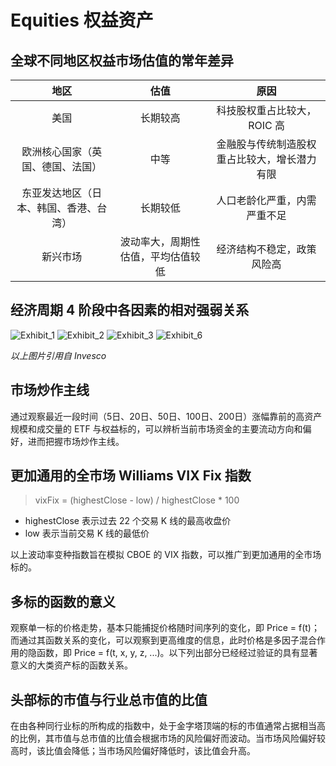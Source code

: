 # Equities 权益资产

## 全球不同地区权益市场估值的常年差异

| 地区 | 估值 | 原因 |
|:---:|:---:|:---:|
| 美国 | 长期较高 | 科技股权重占比较大，ROIC 高 |
| 欧洲核心国家（英国、德国、法国） | 中等 | 金融股与传统制造股权重占比较大，增长潜力有限 |
| 东亚发达地区（日本、韩国、香港、台湾） | 长期较低 | 人口老龄化严重，内需严重不足 |
| 新兴市场 | 波动率大，周期性估值，平均估值较低 | 经济结构不稳定，政策风险高 |

## 经济周期 4 阶段中各因素的相对强弱关系

![Exhibit_1](./img/Exhibit_1.png)
![Exhibit_2](./img/Exhibit_2.png)
![Exhibit_3](./img/Exhibit_3.png)
![Exhibit_6](./img/Exhibit_6.png)

*以上图片引用自 Invesco*

## 市场炒作主线

通过观察最近一段时间（5日、20日、50日、100日、200日）涨幅靠前的高资产规模和成交量的 ETF 与权益标的，可以辨析当前市场资金的主要流动方向和偏好，进而把握市场炒作主线。

## 更加通用的全市场 Williams VIX Fix 指数

> vixFix = (highestClose - low) / highestClose * 100

- highestClose 表示过去 22 个交易 K 线的最高收盘价
- low 表示当前交易 K 线的最低价

以上波动率变种指数旨在模拟 CBOE 的 VIX 指数，可以推广到更加通用的全市场标的。

## 多标的函数的意义

观察单一标的价格走势，基本只能捕捉价格随时间序列的变化，即 Price = f(t)；而通过其函数关系的变化，可以观察到更高维度的信息，此时价格是多因子混合作用的隐函数，即 Price = f(t, x, y, z, ...)。以下列出部分已经经过验证的具有显著意义的大类资产标的函数关系。

## 头部标的市值与行业总市值的比值

在由各种同行业标的所构成的指数中，处于金字塔顶端的标的市值通常占据相当高的比例，其市值与总市值的比值会根据市场的风险偏好而波动。当市场风险偏好较高时，该比值会降低；当市场风险偏好降低时，该比值会升高。






